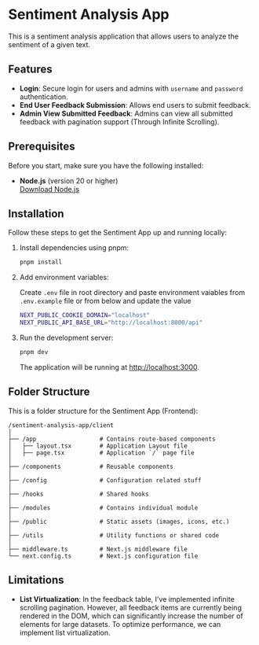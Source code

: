 # Sentiment Analysis App

This is a sentiment analysis application that allows users to analyze the sentiment of a given text.

## Features

- **Login**: Secure login for users and admins with `username` and `password` authentication.
- **End User Feedback Submission**: Allows end users to submit feedback.
- **Admin View Submitted Feedback**: Admins can view all submitted feedback with pagination support (Through Infinite Scrolling).

## Prerequisites

Before you start, make sure you have the following installed:

- **Node.js** (version 20 or higher)  
  [Download Node.js](https://nodejs.org/)

## Installation

Follow these steps to get the Sentiment App up and running locally:

1. Install dependencies using pnpm:

   ```bash
   pnpm install
   ```

2. Add environment variables:

    Create `.env` file in root directory and paste environment vaiables from `.env.example` file or from below and update the value

    ```bash
    NEXT_PUBLIC_COOKIE_DOMAIN="localhost"
    NEXT_PUBLIC_API_BASE_URL="http://localhost:8000/api"
    ```

3. Run the development server:

   ```bash
   pnpm dev
   ```

   The application will be running at [http://localhost:3000](http://localhost:3000).

## Folder Structure

This is a folder structure for the Sentiment App (Frontend):

```
/sentiment-analysis-app/client
│
├── /app                  # Contains route-based components
│   ├── layout.tsx        # Application Layout file
│   ├── page.tsx          # Application `/` page file
│
├── /components           # Reusable components
│
├── /config               # Configuration related stuff
│
├── /hooks                # Shared hooks
│
├── /modules              # Contains individual module
│
├── /public               # Static assets (images, icons, etc.)
│
├── /utils                # Utility functions or shared code
│
├── middleware.ts         # Next.js middleware file
└── next.config.ts        # Next.js configuration file

```

## Limitations

- **List Virtualization**: In the feedback table, I've implemented infinite scrolling pagination. However, all feedback items are currently being rendered in the DOM, which can significantly increase the number of elements for large datasets. To optimize performance, we can implement list virtualization.
